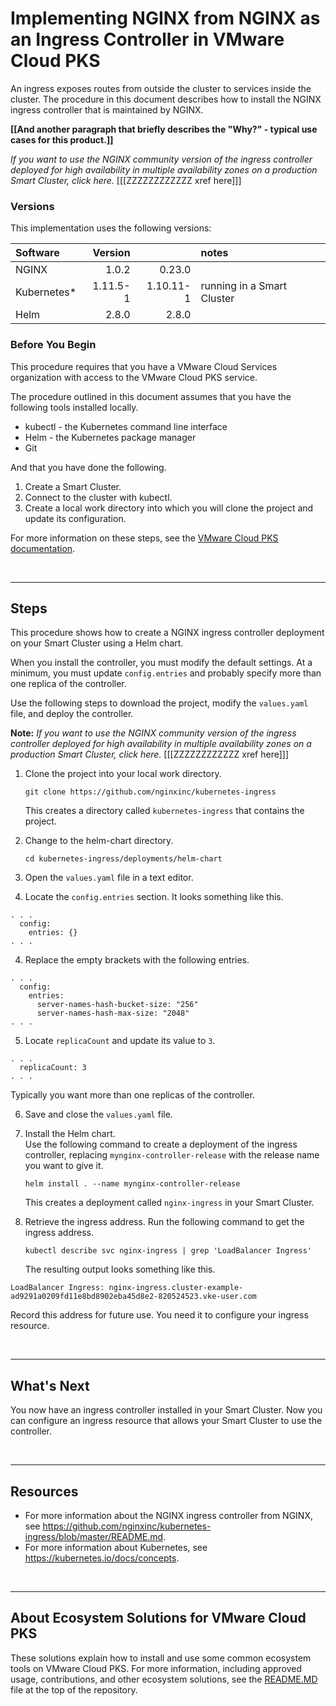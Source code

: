 # Implementing NGINX from NGINX as an Ingress Controller in VMware Cloud PKS
An ingress exposes routes from outside the cluster to services inside the cluster. 
The procedure in this document describes how to install the NGINX ingress controller that is maintained by NGINX. 

**[[And another paragraph that briefly describes the "Why?" - typical use cases for this product.]]**

*If you want to use the NGINX community version of the ingress controller deployed for high availability in multiple availability zones on a production Smart Cluster, click here.* [[[ZZZZZZZZZZZZ xref here]]]


### Versions
This implementation uses the following versions:  

| Software    | Version  |           | notes |
| :------     | ---:     |     ---:  | :---  |
| NGINX       | 1.0.2    | 0.23.0    |       |
| Kubernetes* | 1.11.5-1 | 1.10.11-1 | running in a Smart Cluster |
| Helm        | 2.8.0    | 2.8.0     |       |


### Before You Begin
This procedure requires that you have a VMware Cloud Services organization with access to the VMware Cloud PKS service.

The procedure outlined in this document assumes that you have the following tools installed locally.

- kubectl - the Kubernetes command line interface
- Helm - the Kubernetes package manager
- Git

And that you have done the following.

1. Create a Smart Cluster.
2. Connect to the cluster with kubectl.
3. Create a local work directory into which you will clone the project and update its configuration.

For more information on these steps, see the [VMware Cloud PKS documentation](https://docs.vmware.com/en/VMware-Kubernetes-Engine/index.html).

<br>

---
## Steps
This procedure shows how to create a NGINX ingress controller deployment on your Smart Cluster using a Helm chart. 

When you install the controller, you must modify the default settings. At a minimum, you must update ```config.entries``` and probably specify more than one replica of the controller.

Use the following steps to download the project, modify the ```values.yaml``` file, and deploy the controller.

**Note:** *If you want to use the NGINX community version of the ingress controller deployed for high availability in multiple availability zones on a production Smart Cluster, click here.* [[[ZZZZZZZZZZZZ xref here]]]

1. Clone the project into your local work directory.
   ``` 
   git clone https://github.com/nginxinc/kubernetes-ingress
   ```  
   This creates a directory called ```kubernetes-ingress``` that contains the project.

2. Change to the helm-chart directory.
   ```
   cd kubernetes-ingress/deployments/helm-chart
   ```
4. Open the ```values.yaml``` file in a text editor.

3. Locate the ```config.entries``` section. It looks something like this.
```
. . . 
  config:
    entries: {}
. . . 
```

4. Replace the empty brackets with the following entries.
```
. . . 
  config:
    entries:
      server-names-hash-bucket-size: "256"
      server-names-hash-max-size: "2048"
. . . 
```

5. Locate ```replicaCount``` and update its value to ```3```.
```
. . . 
  replicaCount: 3
. . . 
```

Typically you want more than one replicas of the controller.

6. Save and close the ```values.yaml``` file.

7. Install the Helm chart.  
   Use the following command to create a deployment of the ingress controller, replacing ```mynginx-controller-release``` with the release name you want to give it.
   ```
   helm install . --name mynginx-controller-release
   ```
   This creates a deployment called ```nginx-ingress``` in your Smart Cluster.

8. Retrieve the ingress address.
   Run the following command to get the ingress address.
   ```
   kubectl describe svc nginx-ingress | grep 'LoadBalancer Ingress'
   ```
   The resulting output looks something like this.
```
LoadBalancer Ingress: nginx-ingress.cluster-example-ad9291a0209fd11e8bd8902eba45d8e2-820524523.vke-user.com
```
Record this address for future use. You need it to configure your ingress resource.    

<!--
---
## Delete Your XYZ Deployment (optional)
To uninstall XYZ, use the following command.
```
kubectl delete -f yaml/zzzproductzzz.yaml
```  
-->

<br>

---
## What's Next
You now have an ingress controller installed in your Smart Cluster. Now you can configure an ingress resource that allows your Smart Cluster to use the controller.

<!--
---
## Troubleshooting
(solutions to common issues)  
-->

<br>

---
## Resources
- For more information about the NGINX ingress controller from NGINX, see <https://github.com/nginxinc/kubernetes-ingress/blob/master/README.md>.
- For more information about Kubernetes, see <https://kubernetes.io/docs/concepts>.  

<br>

---
## About Ecosystem Solutions for VMware Cloud PKS
These solutions explain how to install and use some common ecosystem tools on VMware Cloud PKS. For more information, including approved usage, contributions, and other ecosystem solutions, see the [README.MD](../README.MD) file at the top of the repository.